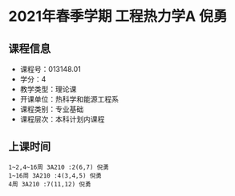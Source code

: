 # 2021年春季学期 工程热力学A 倪勇






## 课程信息

- 课程号：013148.01
- 学分：4
- 教学类型：理论课
- 开课单位：热科学和能源工程系
- 课程类别：专业基础
- 课程层次：本科计划内课程

## 上课时间

```
1~2,4~16周 3A210 :2(6,7) 倪勇
1~16周 3A210 :4(3,4,5) 倪勇
4周 3A210 :7(11,12) 倪勇
```

